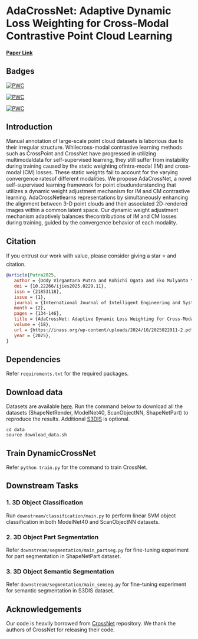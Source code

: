 # AdaCrossNet: Adaptive Dynamic Loss Weighting for Cross-Modal Contrastive Point Cloud Learning

#### [Paper Link](https://inass.org/wp-content/uploads/2024/10/2025022911-2.pdf) 

## Badges
[![PWC](https://img.shields.io/endpoint.svg?url=https://paperswithcode.com/badge/adacrossnet-adaptive-dynamic-loss-weighting/3d-point-cloud-linear-classification-on-1)](https://paperswithcode.com/sota/3d-point-cloud-linear-classification-on-1?p=adacrossnet-adaptive-dynamic-loss-weighting)

[![PWC](https://img.shields.io/endpoint.svg?url=https://paperswithcode.com/badge/adacrossnet-adaptive-dynamic-loss-weighting/3d-point-cloud-linear-classification-on)](https://paperswithcode.com/sota/3d-point-cloud-linear-classification-on?p=adacrossnet-adaptive-dynamic-loss-weighting)


[![PWC](https://img.shields.io/endpoint.svg?url=https://paperswithcode.com/badge/adacrossnet-adaptive-dynamic-loss-weighting/3d-part-segmentation-on-shapenet-part)](https://paperswithcode.com/sota/3d-part-segmentation-on-shapenet-part?p=adacrossnet-adaptive-dynamic-loss-weighting)

## Introduction

Manual annotation of large-scale point cloud datasets is laborious due to their irregular structure. Whilecross-modal contrastive learning methods such as CrossPoint and CrossNet have progressed in utilizing multimodaldata for self-supervised learning, they still suffer from instability during training caused by the static weighting ofintra-modal (IM) and cross-modal (CM) losses. These static weights fail to account for the varying convergence ratesof different modalities. We propose AdaCrossNet, a novel self-supervised learning framework for point cloudunderstanding that utilizes a dynamic weight adjustment mechanism for IM and CM contrastive learning. AdaCrossNetlearns representations by simultaneously enhancing the alignment between 3-D point clouds and their associated 2D-rendered images within a common latent space. Our dynamic weight adjustment mechanism adaptively balances thecontributions of IM and CM losses during training, guided by the convergence behavior of each modality.

<!-- <img src="docs/CrossNet.jpg" align="center" width="100%"> -->

## Citation

If you entrust our work with value, please consider giving a star ⭐ and citation.

```bibtex
@article{Putra2025,
   author = {Oddy Virgantara Putra and Kohichi Ogata and Eko Mulyanto Yuniarno and Mauridhi Hery Purnomo},
   doi = {10.22266/ijies2025.0229.11},
   issn = {21853118},
   issue = {1},
   journal = {International Journal of Intelligent Engineering and Systems},
   month = {2},
   pages = {134-146},
   title = {AdaCrossNet: Adaptive Dynamic Loss Weighting for Cross-Modal Contrastive Point Cloud Learning},
   volume = {18},
   url = {https://inass.org/wp-content/uploads/2024/10/2025022911-2.pdf},
   year = {2025},
}
```

## Dependencies

Refer `requirements.txt` for the required packages.

## Download data

Datasets are available [here](https://drive.google.com/drive/folders/1dAH9R3XDV0z69Bz6lBaftmJJyuckbPmR?usp=sharing). Run the command below to download all the datasets (ShapeNetRender, ModelNet40, ScanObjectNN, ShapeNetPart) to reproduce the results. Additional [S3DIS](http://buildingparser.stanford.edu/dataset.html) is optional.

```
cd data
source download_data.sh
```

## Train DynamicCrossNet

Refer `python train.py` for the command to train CrossNet.

## Downstream Tasks

### 1. 3D Object Classification 

Run `downstream/classification/main.py`  to perform linear SVM object classification in both ModelNet40 and ScanObjectNN datasets.


### 2. 3D Object Part Segmentation

Refer `downstream/segmentation/main_partseg.py` for fine-tuning experiment for part segmentation in ShapeNetPart dataset.

### 3. 3D Object Semantic Segmentation

Refer `downstream/segmentation/main_semseg.py` for fine-tuning experiment for semantic segmentation in S3DIS dataset.

## Acknowledgements

Our code is heavily borrowed from [CrossNet](https://github.com/liujia99/CrossNet) repository. We thank the authors of CrossNet for releasing their code. 